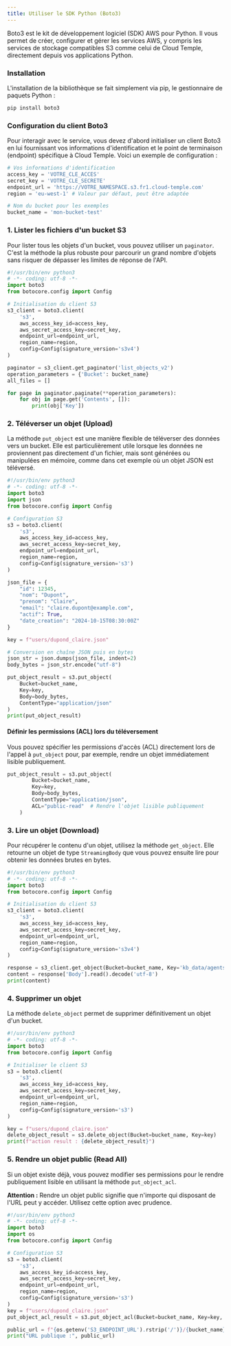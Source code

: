 ```yaml
---
title: Utiliser le SDK Python (Boto3)
---
```


Boto3 est le kit de développement logiciel (SDK) AWS pour Python. Il vous permet de créer, configurer et gérer les services AWS, y compris les services de stockage compatibles S3 comme celui de Cloud Temple, directement depuis vos applications Python.

### Installation

L'installation de la bibliothèque se fait simplement via pip, le gestionnaire de paquets Python :

```bash
pip install boto3
```

### Configuration du client Boto3

Pour interagir avec le service, vous devez d'abord initialiser un client Boto3 en lui fournissant vos informations d'identification et le point de terminaison (endpoint) spécifique à Cloud Temple. Voici un exemple de configuration :

```python
# Vos informations d'identification
access_key = 'VOTRE_CLE_ACCES'
secret_key = 'VOTRE_CLE_SECRETE'
endpoint_url = 'https://VOTRE_NAMESPACE.s3.fr1.cloud-temple.com'
region = 'eu-west-1' # Valeur par défaut, peut être adaptée

# Nom du bucket pour les exemples
bucket_name = 'mon-bucket-test'
```

### 1. Lister les fichiers d'un bucket S3

Pour lister tous les objets d'un bucket, vous pouvez utiliser un `paginator`. C'est la méthode la plus robuste pour parcourir un grand nombre d'objets sans risquer de dépasser les limites de réponse de l'API.

```python
#!/usr/bin/env python3
# -*- coding: utf-8 -*-
import boto3
from botocore.config import Config

# Initialisation du client S3
s3_client = boto3.client(
    's3',
    aws_access_key_id=access_key,
    aws_secret_access_key=secret_key,
    endpoint_url=endpoint_url,
    region_name=region,
    config=Config(signature_version='s3v4')
)

paginator = s3_client.get_paginator('list_objects_v2')
operation_parameters = {'Bucket': bucket_name}
all_files = []

for page in paginator.paginate(**operation_parameters):
    for obj in page.get('Contents', []):
        print(obj['Key'])
```

### 2. Téléverser un objet (Upload)

La méthode `put_object` est une manière flexible de téléverser des données vers un bucket. Elle est particulièrement utile lorsque les données ne proviennent pas directement d'un fichier, mais sont générées ou manipulées en mémoire, comme dans cet exemple où un objet JSON est téléversé.

```python
#!/usr/bin/env python3
# -*- coding: utf-8 -*-
import boto3
import json
from botocore.config import Config

# Configuration S3
s3 = boto3.client(
    's3',
    aws_access_key_id=access_key,
    aws_secret_access_key=secret_key,
    endpoint_url=endpoint_url,
    region_name=region,
    config=Config(signature_version='s3')
)

json_file = {
    "id": 12345,
    "nom": "Dupont",
    "prenom": "Claire",
    "email": "claire.dupont@example.com",
    "actif": True,
    "date_creation": "2024-10-15T08:30:00Z"
}

key = f"users/dupond_claire.json"

# Conversion en chaîne JSON puis en bytes
json_str = json.dumps(json_file, indent=2)
body_bytes = json_str.encode("utf-8")

put_object_result = s3.put_object(
    Bucket=bucket_name,
    Key=key,
    Body=body_bytes,
    ContentType="application/json"
)
print(put_object_result)
```

#### Définir les permissions (ACL) lors du téléversement

Vous pouvez spécifier les permissions d'accès (ACL) directement lors de l'appel à `put_object` pour, par exemple, rendre un objet immédiatement lisible publiquement.

```python
put_object_result = s3.put_object(
        Bucket=bucket_name,
        Key=key,
        Body=body_bytes,
        ContentType="application/json",
        ACL="public-read"  # Rendre l'objet lisible publiquement
    )
```

### 3. Lire un objet (Download)

Pour récupérer le contenu d'un objet, utilisez la méthode `get_object`. Elle retourne un objet de type `StreamingBody` que vous pouvez ensuite lire pour obtenir les données brutes en bytes.

```python
#!/usr/bin/env python3
# -*- coding: utf-8 -*-
import boto3
from botocore.config import Config

# Initialisation du client S3
s3_client = boto3.client(
    's3',
    aws_access_key_id=access_key,
    aws_secret_access_key=secret_key,
    endpoint_url=endpoint_url,
    region_name=region,
    config=Config(signature_version='s3v4')
)

response = s3_client.get_object(Bucket=bucket_name, Key='kb_data/agents/cisco-ucs-specialist.json')
content = response['Body'].read().decode('utf-8')
print(content)
```

### 4. Supprimer un objet

La méthode `delete_object` permet de supprimer définitivement un objet d'un bucket.

```python
#!/usr/bin/env python3
# -*- coding: utf-8 -*-
import boto3
from botocore.config import Config

# Initialiser le client S3
s3 = boto3.client(
    's3',
    aws_access_key_id=access_key,
    aws_secret_access_key=secret_key,
    endpoint_url=endpoint_url,
    region_name=region,
    config=Config(signature_version='s3')
)

key = f"users/dupond_claire.json"
delete_object_result = s3.delete_object(Bucket=bucket_name, Key=key)
print(f"action result : {delete_object_result}")
``` 

### 5. Rendre un objet public (Read All)

Si un objet existe déjà, vous pouvez modifier ses permissions pour le rendre publiquement lisible en utilisant la méthode `put_object_acl`.

**Attention :** Rendre un objet public signifie que n'importe qui disposant de l'URL peut y accéder. Utilisez cette option avec prudence.

```python
#!/usr/bin/env python3
# -*- coding: utf-8 -*-
import boto3
import os
from botocore.config import Config

# Configuration S3
s3 = boto3.client(
    's3',
    aws_access_key_id=access_key,
    aws_secret_access_key=secret_key,
    endpoint_url=endpoint_url,
    region_name=region,
    config=Config(signature_version='s3')
)
key = f"users/dupond_claire.json"
put_object_acl_result = s3.put_object_acl(Bucket=bucket_name, Key=key, ACL="public-read")

public_url = f"{os.getenv('S3_ENDPOINT_URL').rstrip('/')}/{bucket_name}/{key}"
print("URL publique :", public_url)
```

